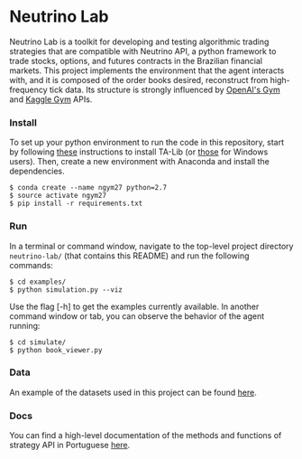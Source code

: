Neutrino Lab
==================

Neutrino Lab is a toolkit for developing and testing algorithmic trading strategies that are compatible with Neutrino API, a python framework to trade stocks, options, and futures contracts in the Brazilian financial markets. This project implements the environment that the agent interacts with, and it is composed of the order books desired, reconstruct from high-frequency tick data. Its structure is strongly influenced by [OpenAI's Gym](https://gym.openai.com/docs/) and [Kaggle Gym](https://www.kaggle.com/jeffmoser/kagglegym-api-overview) APIs.


### Install
To set up your python environment to run the code in this repository, start by following [these](https://ideaorchard.wordpress.com/2015/01/16/installing-ta-lib-ubuntu/) instructions to install TA-Lib (or [those](https://medium.com/@keng16302/how-to-install-ta-lib-in-python-on-window-9303eb003fbb) for Windows users). Then, create a new environment with Anaconda and install the dependencies.

```shell
$ conda create --name ngym27 python=2.7
$ source activate ngym27
$ pip install -r requirements.txt
```


### Run

In a terminal or command window, navigate to the top-level project directory `neutrino-lab/` (that contains this README) and run the following commands:

```shell
$ cd examples/
$ python simulation.py --viz
```
Use the flag [-h] to get the examples currently available. In another command window or tab, you can observe the behavior of the agent running:

```shell
$ cd simulate/
$ python book_viewer.py
```


### Data
An example of the datasets used in this project can be found [here](https://www.dropbox.com/s/xo5ul1h3hmtfw1k/201702.zip?dl=0).


### Docs
You can find a high-level documentation of the methods and functions of strategy API in Portuguese [here]().
